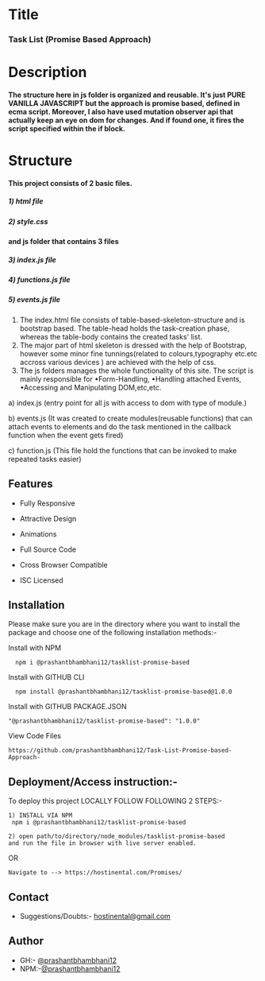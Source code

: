 
# Title
### Task List (Promise Based Approach)

# Description
#### The structure here in js folder is organized and reusable. It's just PURE VANILLA JAVASCRIPT but the approach is promise based, defined in ecma script. Moreover, I also have used mutation observer api that actually keep an eye on dom for changes. And if found one, it fires the script specified within the if block.

# Structure

#### This project consists of 2 basic files.
##### 1) html file
##### 2) style.css
#### and js folder that contains 3 files
##### 3) index.js file
##### 4) functions.js file
##### 5) events.js file
#### 
1) The index.html file consists of table-based-skeleton-structure and is bootstrap based. The table-head holds the task-creation phase, whereas the table-body contains the created tasks' list.
2) The major part of html skeleton is dressed with the help of Bootstrap, however some minor fine tunnings(related to colours,typography etc.etc accross various devices ) are achieved with the help of css.  
3) The js folders manages the whole functionality of this site. The script is mainly responsible for •Form-Handling, •Handling attached Events, •Accessing and Manipulating DOM,etc,etc.

a) index.js (entry point for all js with access to dom with type of module.)

b) events.js (It was created to create modules(reusable functions) that can attach events to
elements and do the task mentioned in the callback function when the event gets fired)

c) function.js (This file hold the functions that can be invoked to make repeated tasks easier)

## Features

- Fully Responsive

- Attractive Design

- Animations

- Full Source Code

- Cross Browser Compatible

- ISC Licensed
## Installation

Please make sure you are in the directory 
where you want to install the package 
and choose one of the following installation methods:-
 
Install with NPM
```NPM
  npm i @prashantbhambhani12/tasklist-promise-based
```

Install with GITHUB CLI
```GITHUB-CLI
  npm install @prashantbhambhani12/tasklist-promise-based@1.0.0
```

Install with GITHUB PACKAGE.JSON
```GITHUB package.json
"@prashantbhambhani12/tasklist-promise-based": "1.0.0"
```

View Code Files
```GITHUB Repositories
https://github.com/prashantbhambhani12/Task-List-Promise-based-Approach-
```


## Deployment/Access instruction:-

To deploy this project LOCALLY FOLLOW FOLLOWING 2 STEPS:-
````
1) INSTALL VIA NPM
 npm i @prashantbhambhani12/tasklist-promise-based

2) open path/to/directory/node_modules/tasklist-promise-based
and run the file in browser with live server enabled.
````
OR

```
Navigate to --> https://hostinental.com/Promises/
``` 
## Contact
 - Suggestions/Doubts:- hostinental@gmail.com
## Author

- GH:- [@prashantbhambhani12](https://www.github.com/prashantbhambhani12)
- NPM:-[@prashantbhambhani12](https://www.npmjs.com/~prashantbhambhani12)
